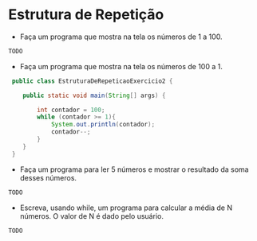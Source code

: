 # Estrutura de Repetição

- Faça um programa que mostra na tela os números de 1 a 100.

```java
TODO
```

- Faça um programa que mostra na tela os números de 100 a 1.

```java
 public class EstruturaDeRepeticaoExercicio2 {

    public static void main(String[] args) {

        int contador = 100;
        while (contador >= 1){
            System.out.println(contador);
            contador--;
        }
    }
 }
```

- Faça um programa para ler 5 números e mostrar o resultado da soma desses números.

```java
TODO
```

- Escreva, usando while, um programa para calcular a média de N números. O valor de N é dado pelo usuário.

```java
TODO
```
